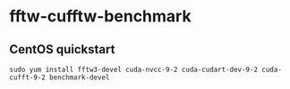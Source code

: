 # fftw-cufftw-benchmark


## CentOS quickstart
```
sudo yum install fftw3-devel cuda-nvcc-9-2 cuda-cudart-dev-9-2 cuda-cufft-9-2 benchmark-devel
```